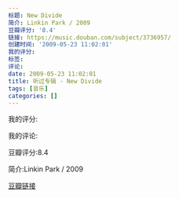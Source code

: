 ```yaml
---
标题: New Divide
简介: Linkin Park / 2009
豆瓣评分: '8.4'
链接: https://music.douban.com/subject/3736957/
创建时间: '2009-05-23 11:02:01'
我的评分:
标签:
评论:
date: 2009-05-23 11:02:01
title: 听过专辑 - New Divide
tags: [音乐]
categories: []
---
```


我的评分:

我的评论:

豆瓣评分:8.4

简介:Linkin Park / 2009

[豆瓣链接](https://music.douban.com/subject/3736957/)

